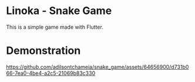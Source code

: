 # Linoka - Snake Game

This is a simple game made with Flutter. 


# Demonstration 
https://github.com/adilsontchameia/snake_game/assets/64656900/d731b066-7ea0-4be4-a2c5-21069b83c330

